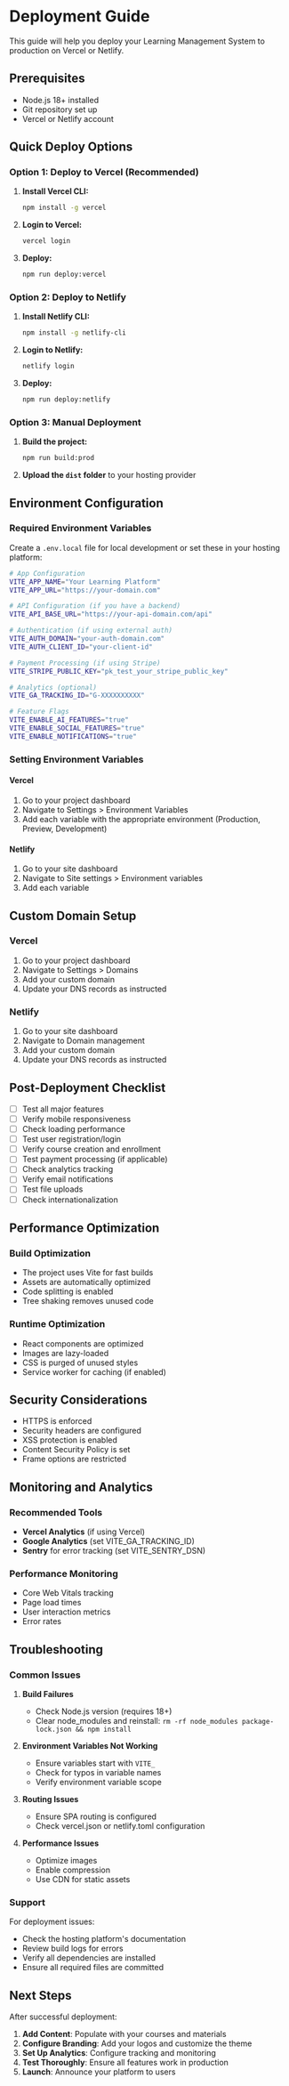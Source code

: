 # Deployment Guide

This guide will help you deploy your Learning Management System to production on Vercel or Netlify.

## Prerequisites

- Node.js 18+ installed
- Git repository set up
- Vercel or Netlify account

## Quick Deploy Options

### Option 1: Deploy to Vercel (Recommended)

1. **Install Vercel CLI:**
   ```bash
   npm install -g vercel
   ```

2. **Login to Vercel:**
   ```bash
   vercel login
   ```

3. **Deploy:**
   ```bash
   npm run deploy:vercel
   ```

### Option 2: Deploy to Netlify

1. **Install Netlify CLI:**
   ```bash
   npm install -g netlify-cli
   ```

2. **Login to Netlify:**
   ```bash
   netlify login
   ```

3. **Deploy:**
   ```bash
   npm run deploy:netlify
   ```

### Option 3: Manual Deployment

1. **Build the project:**
   ```bash
   npm run build:prod
   ```

2. **Upload the `dist` folder** to your hosting provider

## Environment Configuration

### Required Environment Variables

Create a `.env.local` file for local development or set these in your hosting platform:

```bash
# App Configuration
VITE_APP_NAME="Your Learning Platform"
VITE_APP_URL="https://your-domain.com"

# API Configuration (if you have a backend)
VITE_API_BASE_URL="https://your-api-domain.com/api"

# Authentication (if using external auth)
VITE_AUTH_DOMAIN="your-auth-domain.com"
VITE_AUTH_CLIENT_ID="your-client-id"

# Payment Processing (if using Stripe)
VITE_STRIPE_PUBLIC_KEY="pk_test_your_stripe_public_key"

# Analytics (optional)
VITE_GA_TRACKING_ID="G-XXXXXXXXXX"

# Feature Flags
VITE_ENABLE_AI_FEATURES="true"
VITE_ENABLE_SOCIAL_FEATURES="true"
VITE_ENABLE_NOTIFICATIONS="true"
```

### Setting Environment Variables

#### Vercel
1. Go to your project dashboard
2. Navigate to Settings > Environment Variables
3. Add each variable with the appropriate environment (Production, Preview, Development)

#### Netlify
1. Go to your site dashboard
2. Navigate to Site settings > Environment variables
3. Add each variable

## Custom Domain Setup

### Vercel
1. Go to your project dashboard
2. Navigate to Settings > Domains
3. Add your custom domain
4. Update your DNS records as instructed

### Netlify
1. Go to your site dashboard
2. Navigate to Domain management
3. Add your custom domain
4. Update your DNS records as instructed

## Post-Deployment Checklist

- [ ] Test all major features
- [ ] Verify mobile responsiveness
- [ ] Check loading performance
- [ ] Test user registration/login
- [ ] Verify course creation and enrollment
- [ ] Test payment processing (if applicable)
- [ ] Check analytics tracking
- [ ] Verify email notifications
- [ ] Test file uploads
- [ ] Check internationalization

## Performance Optimization

### Build Optimization
- The project uses Vite for fast builds
- Assets are automatically optimized
- Code splitting is enabled
- Tree shaking removes unused code

### Runtime Optimization
- React components are optimized
- Images are lazy-loaded
- CSS is purged of unused styles
- Service worker for caching (if enabled)

## Security Considerations

- HTTPS is enforced
- Security headers are configured
- XSS protection is enabled
- Content Security Policy is set
- Frame options are restricted

## Monitoring and Analytics

### Recommended Tools
- **Vercel Analytics** (if using Vercel)
- **Google Analytics** (set VITE_GA_TRACKING_ID)
- **Sentry** for error tracking (set VITE_SENTRY_DSN)

### Performance Monitoring
- Core Web Vitals tracking
- Page load times
- User interaction metrics
- Error rates

## Troubleshooting

### Common Issues

1. **Build Failures**
   - Check Node.js version (requires 18+)
   - Clear node_modules and reinstall: `rm -rf node_modules package-lock.json && npm install`

2. **Environment Variables Not Working**
   - Ensure variables start with `VITE_`
   - Check for typos in variable names
   - Verify environment variable scope

3. **Routing Issues**
   - Ensure SPA routing is configured
   - Check vercel.json or netlify.toml configuration

4. **Performance Issues**
   - Optimize images
   - Enable compression
   - Use CDN for static assets

### Support

For deployment issues:
- Check the hosting platform's documentation
- Review build logs for errors
- Verify all dependencies are installed
- Ensure all required files are committed

## Next Steps

After successful deployment:

1. **Add Content**: Populate with your courses and materials
2. **Configure Branding**: Add your logos and customize the theme
3. **Set Up Analytics**: Configure tracking and monitoring
4. **Test Thoroughly**: Ensure all features work in production
5. **Launch**: Announce your platform to users 